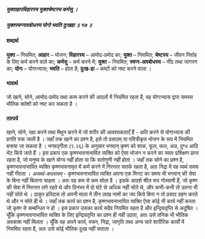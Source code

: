 ##### युक्ताहारविहारस्य युक्तचेष्टस्य कर्मसु ।
##### युक्तस्वप्नावबोधस्य योगो भवति दुःखहा ॥ १७ ॥

#### शब्दार्थ

**युक्त** – नियमित; **आहार** – भोजन; **विहारस्य** – आमोद-प्रमोद का; **युक्त** – नियमित; **चेष्टस्य** – जीवन निर्वाह के लिए कर्म करने वाले का; **कर्मसु** – कर्म करने  में; **युक्त** – नियमित; **स्वप्न-अवबोधस्य** – नींद तथा जागरण का; **योगः** – योगाभ्यास; **भवति** – होता है; **दुःख-हा** – कष्टों को नष्ट करने वाला ।

#### भावार्थ

जो खाने, सोने, आमोद-प्रमोद तथा काम करने की आदतों में नियमित रहता है, वह योगाभ्यास द्वारा समस्त भौतिक क्लेशों को नष्ट कर सकता है ।

#### तात्पर्य

खाने, सोने, रक्षा करने तथा मैथुन करने में जो शरीर की आवश्यकताएँ हैं - अति करने से योगाभ्यास की प्रगति रुक जाती है । जहाँ तक खाने का प्रश्न है, इसे तो प्रसादम् या पवित्रीकृत भोजन के रूप में नियमित बनाया जा सकता है । भगवद्गीता (९.२६) के अनुसार भगवान् कृष्ण को शाक, फूल, फल, अन्न, दुग्ध आदि भेंट किये जाते हैं । इस प्रकार एक कृष्णभावनाभावित व्यक्ति को ऐसा भोजन न करने का स्वतः प्रशिक्षण प्राप्त रहता है, जो मनुष्य के खाने योग्य नहीं होता या कि सतोगुणी नहीं होता । जहाँ तक सोने का प्रश्न है, कृष्णभावनाभावित व्यक्ति कृष्णभावनामृत में कर्म करने में निरन्तर सतर्क रहता है, अतः निद्रा में वह व्यर्थ समय नहीं गँवाता । *अव्यर्थ-कालत्वम्* - कृष्णभावनाभावित व्यक्ति अपना एक मिनट का समय भी भगवान् की सेवा के बिना नहीं बिताना चाहता । अतः वह कम से कम सोता है । इसके आदर्श श्रील रूप गोस्वामी हैं, जो कृष्ण की सेवा में निरन्तर लगे रहते थे और दिनभर में दो घंटे से अधिक नहीं सोते थे, और कभी-कभी तो उतना भी नहीं सोते थे । ठाकुर हरिदास तो अपनी माला में तीन लाख नामों का जप किये बिना न तो प्रसाद ग्रहण करते थे और न सोते ही थे । जहाँ तक कार्य का प्रश्न है, कृष्णभावनाभावित व्यक्ति ऐसा कोई भी कार्य नहीं करता जो कृष्ण से सम्बन्धित न हो । इस प्रकार उसका कार्य सदैव नियमित रहता है और इन्द्रियतृप्ति से अदूषित । चूँकि कृष्णभावनाभावित व्यक्ति के लिए इन्द्रियतृप्ति का प्रश्न ही नहीं उठता, अतः उसे तनिक भी भौतिक अवकाश नहीं मिलता । चूँकि वह अपने कार्य, वचन, निद्रा, जागृति तथा अन्य सारे शारीरिक कार्यों में नियमित रहता है, अतः उसे कोई भौतिक दुःख नहीं सताता ।